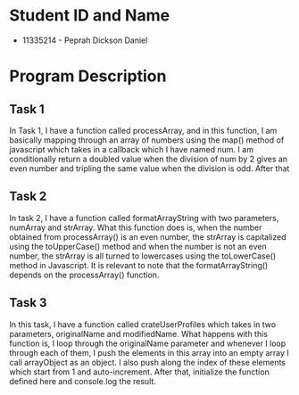 # Student ID and Name

- 11335214 - Peprah Dickson Daniel

# Program Description

## Task 1

In Task 1, I have a function called processArray, and in this function, I am basically mapping through an array of numbers using the map() method of javascript which takes in a callback which I have named num.
I am conditionally return a doubled value when the division of num by 2 gives an even number and tripling the same value when the division is odd. After that

## Task 2

In task 2, I have a function called formatArrayString with two parameters, numArray and strArray. What this function does is, when the number obtained from processArray() is an even number, the strArray is capitalized using the toUpperCase() method and when the number is not an even number, the strArray is all turned to lowercases using the toLowerCase() method in Javascript. It is relevant to note that the formatArrayString() depends on the processArray() function.

## Task 3

In this task, I have a function called crateUserProfiles which takes in two parameters, originalName and modifiedName. What happens with this function is, I loop through the originalName parameter and whenever I loop through each of them, I push the elements in this array into an empty array I call arrayObject as an object. I also push along the index of these elements which start from 1 and auto-increment. After that, initialize the function defined here and console.log the result.
